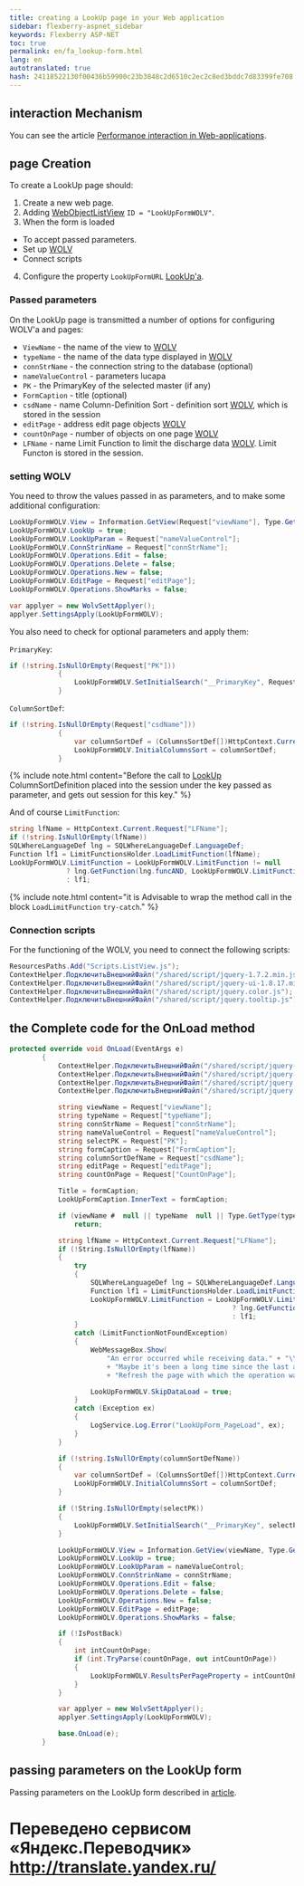 ```yaml
--- 
title: creating a LookUp page in your Web application 
sidebar: flexberry-aspnet_sidebar 
keywords: Flexberry ASP-NET 
toc: true 
permalink: en/fa_lookup-form.html 
lang: en 
autotranslated: true 
hash: 24118522130f00436b59900c23b3848c2d6510c2ec2c8ed3bddc7d83399fe708 
--- 
```


## interaction Mechanism 

You can see the article [Performanoe interaction in Web-applications](fa_form-interaction.html). 

## page Creation 

To create a LookUp page should: 

1. Create a new web page. 
2. Adding [WebObjectListView](fa_web-object-list-view.html) `ID = "LookUpFormWOLV"`. 
3. When the form is loaded 
* To accept passed parameters. 
* Set up [WOLV](fa_web-object-list-view.html) 
* Connect scripts 
4. Configure the property `LookUpFormURL` [LookUp'a](fa_lookup-overview.html). 

### Passed parameters 

On the LookUp page is transmitted a number of options for configuring WOLV'a and pages: 

* `ViewName` - the name of the view to [WOLV](fa_web-object-list-view.html) 
* `typeName` - the name of the data type displayed in [WOLV](fa_web-object-list-view.html) 
* `connStrName` - the connection string to the database (optional) 
* `nameValueControl` - parameters lucapa 
* `PK` - the PrimaryKey of the selected master (if any) 
* `FormCaption` - title (optional) 
* `csdName` - name Column-Definition Sort - definition sort [WOLV](fa_web-object-list-view.html), which is stored in the session 
* `editPage` - address edit page objects [WOLV](fa_web-object-list-view.html) 
* `countOnPage` - number of objects on one page [WOLV](fa_web-object-list-view.html) 
* `LFName` - name Limit Function to limit the discharge data [WOLV](fa_web-object-list-view.html). Limit Functon is stored in the session. 

### setting WOLV 

You need to throw the values passed in as parameters, and to make some additional configuration: 

```csharp
LookUpFormWOLV.View = Information.GetView(Request["viewName"], Type.GetType(Request["typeName"]));
LookUpFormWOLV.LookUp = true;
LookUpFormWOLV.LookUpParam = Request["nameValueControl"];
LookUpFormWOLV.ConnStrinName = Request["connStrName"];
LookUpFormWOLV.Operations.Edit = false;
LookUpFormWOLV.Operations.Delete = false;
LookUpFormWOLV.Operations.New = false;
LookUpFormWOLV.EditPage = Request["editPage"];
LookUpFormWOLV.Operations.ShowMarks = false; 

var applyer = new WolvSettApplyer();
applyer.SettingsApply(LookUpFormWOLV);
``` 

You also need to check for optional parameters and apply them: 

`PrimaryKey`: 

```csharp
if (!string.IsNullOrEmpty(Request["PK"]))
            {
                LookUpFormWOLV.SetInitialSearch("__PrimaryKey", Request["PK"]);
            }
``` 

`ColumnSortDef`: 

```csharp
if (!string.IsNullOrEmpty(Request["csdName"]))
            {
                var columnSortDef = (ColumnsSortDef[])HttpContext.Current.Session[Request["csdName"]];
                LookUpFormWOLV.InitialColumnsSort = columnSortDef;
            }
``` 

{% include note.html content="Before the call to [LookUp](fa_lookup-overview.html) ColumnSortDefinition placed into the session under the key passed as parameter, and gets out session for this key." %} 

And of course `LimitFunction`: 

```csharp
string lfName = HttpContext.Current.Request["LFName"];
if (!string.IsNullOrEmpty(lfName))
SQLWhereLanguageDef lng = SQLWhereLanguageDef.LanguageDef;
Function lf1 = LimitFunctionsHolder.LoadLimitFunction(lfName);
LookUpFormWOLV.LimitFunction = LookUpFormWOLV.LimitFunction != null
              ? lng.GetFunction(lng.funcAND, LookUpFormWOLV.LimitFunction, lf1)
              : lf1;
``` 

{% include note.html content="it is Advisable to wrap the method call in the block `LoadLimitFunction` `try-catch`." %} 

### Connection scripts 

For the functioning of the WOLV, you need to connect the following scripts: 

```csharp
ResourcesPaths.Add("Scripts.ListView.js");
ContextHelper.ПодключитьВнешнийФайл("/shared/script/jquery-1.7.2.min.js");
ContextHelper.ПодключитьВнешнийФайл("/shared/script/jquery-ui-1.8.17.min.js");
ContextHelper.ПодключитьВнешнийФайл("/shared/script/jquery.color.js");
ContextHelper.ПодключитьВнешнийФайл("/shared/script/jquery.tooltip.js");
``` 

## the Complete code for the OnLoad method 

```csharp
protected override void OnLoad(EventArgs e)
        {
            ContextHelper.ПодключитьВнешнийФайл("/shared/script/jquery-1.7.2.min.js");
            ContextHelper.ПодключитьВнешнийФайл("/shared/script/jquery-ui-1.8.17.min.js");
            ContextHelper.ПодключитьВнешнийФайл("/shared/script/jquery.color.js");
            ContextHelper.ПодключитьВнешнийФайл("/shared/script/jquery.tooltip.js");

            string viewName = Request["viewName"];
            string typeName = Request["typeName"];
            string connStrName = Request["connStrName"];
            string nameValueControl = Request["nameValueControl"];
            string selectPK = Request["PK"];
            string formCaption = Request["FormCaption"];
            string columnSortDefName = Request["csdName"];
            string editPage = Request["editPage"];
            string countOnPage = Request["CountOnPage"];

            Title = formCaption;
            LookUpFormCaption.InnerText = formCaption;

            if (viewName #  null || typeName  null || Type.GetType(typeName) == null)
                return;

            string lfName = HttpContext.Current.Request["LFName"];
            if (!String.IsNullOrEmpty(lfName))
            {
                try
                {
                    SQLWhereLanguageDef lng = SQLWhereLanguageDef.LanguageDef;
                    Function lf1 = LimitFunctionsHolder.LoadLimitFunction(lfName);
                    LookUpFormWOLV.LimitFunction = LookUpFormWOLV.LimitFunction != null
                                                       ? lng.GetFunction(lng.funcAND, LookUpFormWOLV.LimitFunction, lf1)
                                                       : lf1;
                }
                catch (LimitFunctionNotFoundException)
                {
                    WebMessageBox.Show(
                        "An error occurred while receiving data." + "\\n"
                        + "Maybe it's been a long time since the last action." + "\\n"
                        + "Refresh the page with which the operation was performed on selection of values.");

                    LookUpFormWOLV.SkipDataLoad = true;
                }
                catch (Exception ex)
                {
                    LogService.Log.Error("LookUpForm_PageLoad", ex);
                }
            }

            if (!string.IsNullOrEmpty(columnSortDefName))
            {
                var columnSortDef = (ColumnsSortDef[])HttpContext.Current.Session[columnSortDefName];
                LookUpFormWOLV.InitialColumnsSort = columnSortDef;
            }

            if (!String.IsNullOrEmpty(selectPK))
            {
                LookUpFormWOLV.SetInitialSearch("__PrimaryKey", selectPK);
            }

            LookUpFormWOLV.View = Information.GetView(viewName, Type.GetType(typeName));
            LookUpFormWOLV.LookUp = true;
            LookUpFormWOLV.LookUpParam = nameValueControl;
            LookUpFormWOLV.ConnStrinName = connStrName;
            LookUpFormWOLV.Operations.Edit = false;
            LookUpFormWOLV.Operations.Delete = false;
            LookUpFormWOLV.Operations.New = false;
            LookUpFormWOLV.EditPage = editPage;
            LookUpFormWOLV.Operations.ShowMarks = false;

            if (!IsPostBack)
            {
                int intCountOnPage;
                if (int.TryParse(countOnPage, out intCountOnPage))
                {
                    LookUpFormWOLV.ResultsPerPageProperty = intCountOnPage;
                }
            }

            var applyer = new WolvSettApplyer();
            applyer.SettingsApply(LookUpFormWOLV);

            base.OnLoad(e);
        }
``` 

## passing parameters on the LookUp form 

Passing parameters on the LookUp form described in [article](fa_lookup-form-send-params.html). 




 # Переведено сервисом «Яндекс.Переводчик» http://translate.yandex.ru/